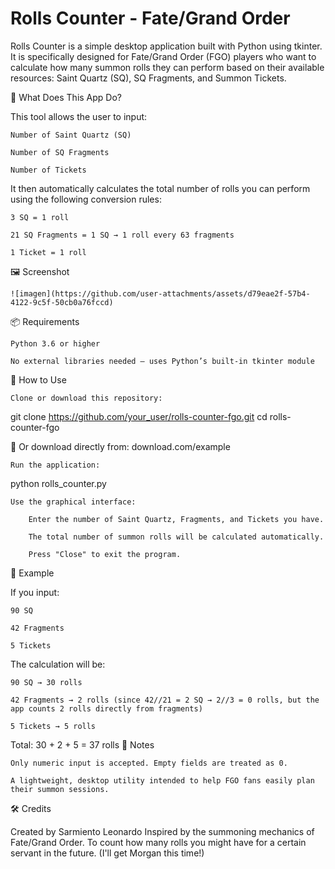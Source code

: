 # Rolls Counter - Fate/Grand Order

Rolls Counter is a simple desktop application built with Python using tkinter. It is specifically designed for Fate/Grand Order (FGO) players who want to calculate how many summon rolls they can perform based on their available resources: Saint Quartz (SQ), SQ Fragments, and Summon Tickets.

🧠 What Does This App Do?

This tool allows the user to input:

    Number of Saint Quartz (SQ)

    Number of SQ Fragments

    Number of Tickets

It then automatically calculates the total number of rolls you can perform using the following conversion rules:

    3 SQ = 1 roll

    21 SQ Fragments = 1 SQ → 1 roll every 63 fragments

    1 Ticket = 1 roll

🖼️ Screenshot

    ![imagen](https://github.com/user-attachments/assets/d79eae2f-57b4-4122-9c5f-50cb0a76fccd)

📦 Requirements

    Python 3.6 or higher

    No external libraries needed — uses Python’s built-in tkinter module

🚀 How to Use

    Clone or download this repository:

git clone https://github.com/your_user/rolls-counter-fgo.git
cd rolls-counter-fgo

🔽 Or download directly from:
download.com/example

    Run the application:

python rolls_counter.py

    Use the graphical interface:

        Enter the number of Saint Quartz, Fragments, and Tickets you have.

        The total number of summon rolls will be calculated automatically.

        Press "Close" to exit the program.

🧮 Example

If you input:

    90 SQ

    42 Fragments

    5 Tickets

The calculation will be:

    90 SQ → 30 rolls

    42 Fragments → 2 rolls (since 42//21 = 2 SQ → 2//3 = 0 rolls, but the app counts 2 rolls directly from fragments)

    5 Tickets → 5 rolls

Total: 30 + 2 + 5 = 37 rolls
📌 Notes

    Only numeric input is accepted. Empty fields are treated as 0.

    A lightweight, desktop utility intended to help FGO fans easily plan their summon sessions.

🛠️ Credits

Created by Sarmiento Leonardo
Inspired by the summoning mechanics of Fate/Grand Order. To count how many rolls you might have for a certain servant in the future. (I'll get Morgan this time!)
